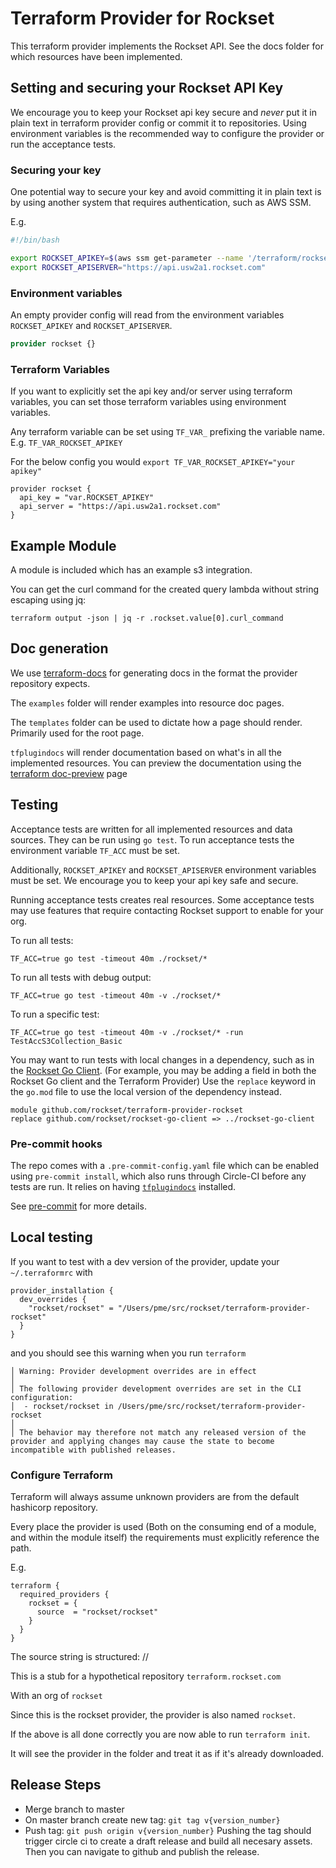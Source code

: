# Terraform Provider for Rockset

This terraform provider implements the Rockset API. See the docs folder for which resources have been implemented.

## Setting and securing your Rockset API Key

We encourage you to keep your Rockset api key secure and *never* put it in plain text in terraform provider config or commit it to repositories. 
Using environment variables is the recommended way to configure the provider or run the acceptance tests.

### Securing your key
One potential way to secure your key and avoid committing it in plain text is by 
using another system that requires authentication, such as AWS SSM. 

E.g.
```bash
#!/bin/bash

export ROCKSET_APIKEY=$(aws ssm get-parameter --name '/terraform/rockset_api_key' --with-decryption --output text --query 'Parameter.Value')
export ROCKSET_APISERVER="https://api.usw2a1.rockset.com"
```

### Environment variables
An empty provider config will read from the environment variables `ROCKSET_APIKEY` and `ROCKSET_APISERVER`.
```terraform
provider rockset {}
```

### Terraform Variables
If you want to explicitly set the api key and/or server using terraform variables, 
you can set those terraform variables using environment variables.

Any terraform variable can be set using `TF_VAR_` prefixing the variable name. E.g. `TF_VAR_ROCKSET_APIKEY`

For the below config you would `export TF_VAR_ROCKSET_APIKEY="your apikey"`
```
provider rockset {
  api_key = "var.ROCKSET_APIKEY"
  api_server = "https://api.usw2a1.rockset.com"
}
```

## Example Module
A module is included which has an example s3 integration.

You can get the curl command for the created query lambda without string escaping using jq:
```
terraform output -json | jq -r .rockset.value[0].curl_command
```

## Doc generation

We use [terraform-docs](https://github.com/hashicorp/terraform-plugin-docs) for generating docs in the format the
provider repository expects.

The `examples` folder will render examples into resource doc pages.

The `templates` folder can be used to dictate how a page should render. Primarily used for the root page.

`tfplugindocs` will render documentation based on what's in all the implemented resources. You can preview the
documentation using the [terraform doc-preview](https://registry.terraform.io/tools/doc-preview) page

## Testing
Acceptance tests are written for all implemented resources and data sources. They can be run using `go test`. To run acceptance tests the environment variable `TF_ACC` must be set.

Additionally, `ROCKSET_APIKEY` and `ROCKSET_APISERVER` environment variables must be set. We encourage you to keep your api key safe and secure. 

Running acceptance tests creates real resources. Some acceptance tests may use features that require contacting Rockset support to enable for your org.

To run all tests:
```
TF_ACC=true go test -timeout 40m ./rockset/*
```

To run all tests with debug output:
```
TF_ACC=true go test -timeout 40m -v ./rockset/*
```

To run a specific test:
```
TF_ACC=true go test -timeout 40m -v ./rockset/* -run TestAccS3Collection_Basic
```

You may want to run tests with local changes in a dependency, such as in the [Rockset Go Client](https://github.com/rockset/rockset-go-client). (For example, you may be adding a field in both the Rockset Go client and the Terraform Provider) Use the `replace` keyword in the `go.mod` file to use the local version of the dependency instead.
```
module github.com/rockset/terraform-provider-rockset
replace github.com/rockset/rockset-go-client => ../rockset-go-client
```

### Pre-commit hooks

The repo comes with a `.pre-commit-config.yaml` file which can be enabled using `pre-commit install`,
which also runs through Circle-CI before any tests are run. 
It relies on having [`tfplugindocs`](https://github.com/hashicorp/terraform-plugin-docs) installed.

See [pre-commit](https://pre-commit.com/) for more details.

##  Local testing

If you want to test with a dev version of the provider, update your `~/.terraformrc` with

```
provider_installation {
  dev_overrides {
    "rockset/rockset" = "/Users/pme/src/rockset/terraform-provider-rockset"
  }
}
```

and you should see this warning when you run `terraform`

```
│ Warning: Provider development overrides are in effect
│
│ The following provider development overrides are set in the CLI configuration:
│  - rockset/rockset in /Users/pme/src/rockset/terraform-provider-rockset
│
│ The behavior may therefore not match any released version of the provider and applying changes may cause the state to become incompatible with published releases.
```

### Configure Terraform
Terraform will always assume unknown providers are from the default hashicorp repository.

Every place the provider is used (Both on the consuming end of a module, and within the module itself) 
the requirements must explicitly reference the path.

E.g.
```
terraform {
  required_providers {
    rockset = {
      source  = "rockset/rockset"
    }
  }
}
```

The source string is structured:
<Repository URL>/<Org name>/<Provider name>

This is a stub for a hypothetical repository `terraform.rockset.com`

With an org of `rockset`

Since this is the rockset provider, the provider is also named `rockset`.

If the above is all done correctly you are now able to run `terraform init`.

It will see the provider in the folder and treat it as if it's already downloaded.

## Release Steps
- Merge branch to master
- On master branch create new tag: `git tag v{version_number}`
- Push tag: `git push origin v{version_number}`
Pushing the tag should trigger circle ci to create a draft release and build all necesary assets. Then you can navigate to github and publish the release. 